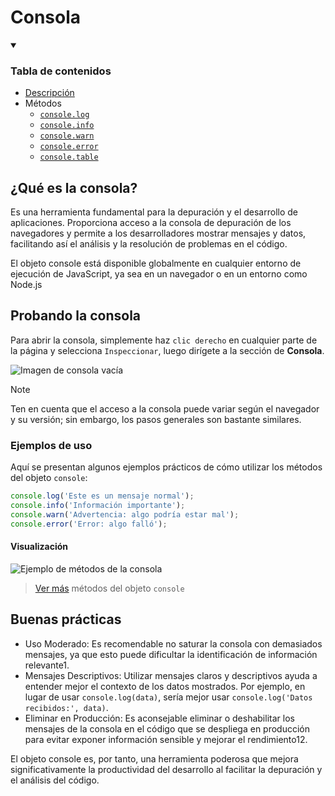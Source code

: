 # Consola

<details align="left" open>
  <summary>
    <h3>Tabla de contenidos</h3>
  </summary>

<ul>
    <li><a href="#qué-es-la-consola">Descripción</a></li>
    <li>Métodos
    <ul>
      <li>
        <a href="./methods/#log">
          <code>console.log</code>
        </a>
      </li>
      <li>
        <a href="./methods/#info">
          <code>console.info</code>
        </a>
      </li>
      <li>
        <a href="./methods/#warn">
          <code>console.warn</code>
        </a>
      </li>
      <li>
        <a href="./methods/#error">
          <code>console.error</code>
        </a>
      </li>
      <li>
        <a href="./methods/#table">
          <code>console.table</code>
        </a>
      </li>
    </ul>
  </li>
</ul>

</details>

## ¿Qué es la consola?

Es una herramienta fundamental para la depuración y el desarrollo de aplicaciones. Proporciona acceso a la consola de depuración de los navegadores y permite a los desarrolladores mostrar mensajes y datos, facilitando así el análisis y la resolución de problemas en el código.

El objeto console está disponible globalmente en cualquier entorno de ejecución de JavaScript, ya sea en un navegador o en un entorno como Node.js

## Probando la consola
Para abrir la consola, simplemente haz `clic derecho` en cualquier parte de la página y selecciona `Inspeccionar`, luego dirígete a la sección de **Consola**.

![Imagen de consola vacía](https://github.com/user-attachments/assets/79fe8c7a-5bef-403b-b1da-5355dab40459)

> [!NOTE]  
> Ten en cuenta que el acceso a la consola puede variar según el navegador y su versión; sin embargo, los pasos generales son bastante similares.

### Ejemplos de uso
Aquí se presentan algunos ejemplos prácticos de cómo utilizar los métodos del objeto `console`:
```js
console.log('Este es un mensaje normal');
console.info('Información importante');
console.warn('Advertencia: algo podría estar mal');
console.error('Error: algo falló');
```

#### Visualización
![Ejemplo de métodos de la consola](https://github.com/user-attachments/assets/94bea0bf-6063-4efd-8a2b-2972092bf15f)

> [Ver más](./methods) métodos del objeto `console`


## Buenas prácticas
- Uso Moderado: Es recomendable no saturar la consola con demasiados mensajes, ya que esto puede dificultar la identificación de información relevante1.
- Mensajes Descriptivos: Utilizar mensajes claros y descriptivos ayuda a entender mejor el contexto de los datos mostrados. Por ejemplo, en lugar de usar `console.log(data)`, sería mejor usar `console.log('Datos recibidos:', data)`.
- Eliminar en Producción: Es aconsejable eliminar o deshabilitar los mensajes de la consola en el código que se despliega en producción para evitar exponer información sensible y mejorar el rendimiento12.

El objeto console es, por tanto, una herramienta poderosa que mejora significativamente la productividad del desarrollo al facilitar la depuración y el análisis del código.

